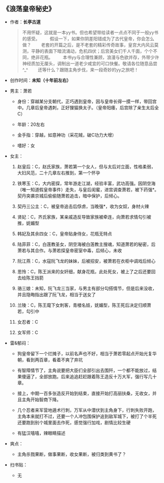 ## 《浪荡皇帝秘史》

- 作者：**长亭古道**
  
    > 不用怀疑，这就是一本yy书。但也希望带给读者一点点不同于一般yy书的感受。 　　假设一下，如果你阴差阳错成为了古代皇帝，你会怎么做？ 　　老套的开篇之后，是不老套的精彩传奇故事，皇宫大内风云莫测，平静的表面下暗流涌动，危机四伏；后宫美女们千人千面，个个不同，绝非花瓶。 　　本书yy与合理性兼顾，浪漫与色欲并存，外带少许神经质加无厘头，调制出一道老少咸宜的可口快餐。敬请各位随意品尝^_^ 　　还等什么？跟随主角步伐，来一段奇妙的yy之旅吧！

- 创作时间：**未知（十年前左右）**

- 男主：萧若

  * 身份：穿越某分支朝代，正巧遇到皇帝，因与皇帝长得一摸一样，带回宫中。几章后皇帝遇刺，正好狸猫换太子。（皇帝阳痿，后宫除了亲生太后全C）
  
  * 年龄：20左右
  * 金手指：穿越，如意神功（采花贼，破C功力大增）
  * 嗜好：女

- 女主：

  1. 赵皇后：C，赵氏家族，萧若第一个女人，但与太后对立面，性格柔弱，大妇风范，二十几章左右推到，第一个怀孕

  2. 铁寒玉：C，大内密探，常年游走江湖，经验丰富，武功高强。因阴空海（唯一知道假皇帝事件）走失，与皇后闺蜜，进宫调查萧若，被下药强*。契丹突袭京城后偷偷随萧若追击，暗中保护，后倾心。
  3. 契丹三公主：C，被皇帝追击后俘虏，当晚强*，收为女奴，身材火辣
  4. 贤妃：C，齐氏家族，某亲戚造反导致家族被牵连，向萧若求情勾引被推，妩媚型
  5. 韩妃及其余四女：C，皇帝贴身侍女，花瓶无特点
  6. 陆菲菲：C，白莲教圣女，阴空海被白莲教主搜魂，知道萧若的秘密，后萧若与其合作。与萧若探皇帝密室中毒，后倾心，未收
  7. 阮江燕：C，水寇阮飞龙的妹妹，后被招安，被萧若在衣柜中调戏后倾心
  8. 思怜：C，陈王派来的女奸细，献身花瓶，此处死女，被上了之后还要回去给陈王挡箭
  9. 骆三娘：未知，阮飞龙三当家，与男主有部分勾搭情节，但是后来没收，并且隐晦指出跟了阮飞龙，相当于送女了
  10. 兰陵：C，陈王麾下女刺客，青楼名妓，妩媚型，陈王死后决定归顺萧若，勾引中
  11. 女忍者：C
  12. 女军师：C

- 雷&郁闷：

  * 狗皇帝留下一个烂摊子，以前名声也不好，相当于萧若零起点开始光复华朝，看到两百章，看着不爽了弃坑

  * 有智障情节了，主角说要把大臣们全部引出去围歼，一个都不能放过，结果傻逼了，全部放跑。后来追追赶赶跟着陈王造反十万大军，强行写几十章。
  * 接上，中期一百多张造反开始到结束，直接开始打高丽扶桑，无收女，并且主角开始智商下降。
  * 几个忍者来军营地遁术行刺，万军从中潜伏到主角身下，行刺失败开跑，主角本来就打不过，还要一个人冲包围保护追到敌军城下，被打了个半死还要跑到别个城里面去作死，感觉强行加戏，剧情比较生硬
  * 有猛汉嘻嘻，辣眼睛描述

- 爽点：
  
  * 主角杀戮果断，做事果断，收女果断，被归类到黄书了？

- 扫书贴：
  
  * 无